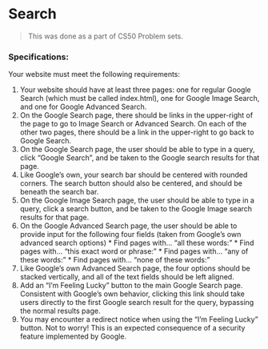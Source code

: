 # Search

> This was done as a part of CS50 Problem sets.

### Specifications:
Your website must meet the following requirements:

1. Your website should have at least three pages: one for regular Google Search (which must be called index.html), one for Google Image Search, and one for Google Advanced Search.
2. On the Google Search page, there should be links in the upper-right of the page to go to Image Search or Advanced Search. On each of the other two pages, there should be a link in the upper-right to go back to Google Search.
3. On the Google Search page, the user should be able to type in a query, click “Google Search”, and be taken to the Google search results for that page.
4. Like Google’s own, your search bar should be centered with rounded corners. The search button should also be centered, and should be beneath the search bar.
5. On the Google Image Search page, the user should be able to type in a query, click a search button, and be taken to the Google Image search results for that page.
6. On the Google Advanced Search page, the user should be able to provide input for the following four fields (taken from Google’s own advanced search options)
            * Find pages with… “all these words:”
            * Find pages with… “this exact word or phrase:”
            * Find pages with… “any of these words:”
            * Find pages with… “none of these words:”
7. Like Google’s own Advanced Search page, the four options should be stacked vertically, and all of the text fields should be left aligned.
8. Add an “I’m Feeling Lucky” button to the main Google Search page. Consistent with Google’s own behavior, clicking this link should take users directly to the first Google search result for the query, bypassing the normal results page.
9. You may encounter a redirect notice when using the “I’m Feeling Lucky” button. Not to worry! This is an expected consequence of a security feature implemented by Google.
